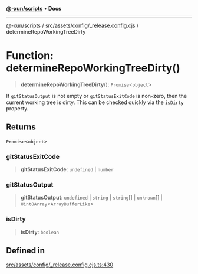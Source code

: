 [**@-xun/scripts**](../../../../../README.md) • **Docs**

***

[@-xun/scripts](../../../../../README.md) / [src/assets/config/\_release.config.cjs](../README.md) / determineRepoWorkingTreeDirty

# Function: determineRepoWorkingTreeDirty()

> **determineRepoWorkingTreeDirty**(): `Promise`\<`object`\>

If `gitStatusOutput` is not empty or `gitStatusExitCode` is non-zero, then
the current working tree is dirty. This can be checked quickly via the
`isDirty` property.

## Returns

`Promise`\<`object`\>

### gitStatusExitCode

> **gitStatusExitCode**: `undefined` \| `number`

### gitStatusOutput

> **gitStatusOutput**: `undefined` \| `string` \| `string`[] \| `unknown`[] \| `Uint8Array`\<`ArrayBufferLike`\>

### isDirty

> **isDirty**: `boolean`

## Defined in

[src/assets/config/\_release.config.cjs.ts:430](https://github.com/Xunnamius/xscripts/blob/f4ec173014b41a5b69e2dbdb82e9f8b7ec9d9c86/src/assets/config/_release.config.cjs.ts#L430)
